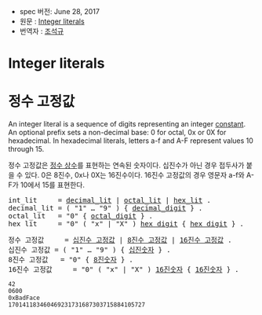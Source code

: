  * spec 버전: June 28, 2017
 * 원문 : [Integer literals](https://golang.org/ref/spec#Integer_literals)
 * 번역자 : [조석규](@ezaurum)

# Integer literals

# 정수 고정값

An integer literal is a sequence of digits representing an integer [constant](/Constants/). An optional prefix sets a non-decimal base: 0 for octal, 0x or 0X for hexadecimal. In hexadecimal literals, letters a-f and A-F represent values 10 through 15.

정수 고정값은 [정수 상수](/Constants/)를 표현하는 연속된 숫자이다. 십진수가 아닌 경우 접두사가 붙을 수 있다. 0은 8진수, 0x나 0X는 16진수이다. 16진수 고정값의 경우 영문자 a-f와 A-F가 10에서 15를 표현한다.

<pre>
<a id="int_lit">int_lit</a>     = <a href="#decimal_lit">decimal_lit</a> | <a href="#octal_lit">octal_lit</a> | <a href="#hex_lit">hex_lit</a> .
<a id="decimal_lit">decimal_lit</a> = ( "1" … "9" ) { <a href="/Source%20code%20representation/letters_and_digits.html#decimal_digit">decimal_digit</a> } .
<a id="octal_lit">octal_lit</a>   = "0" { <a href="/Source%20code%20representation/letters_and_digits.html#octal_digit">octal_digit</a> } .
<a id="hex_lit">hex_lit</a>     = "0" ( "x" | "X" ) <a href="/Source%20code%20representation/letters_and_digits.html#hex_digit">hex_digit</a> { <a href="/Source%20code%20representation/letters_and_digits.html#hex_digit">hex_digit</a> } .
</pre>

<pre>
<a id="int_lit">정수 고정값</a>     = <a href="#decimal_lit">십진수 고정값</a> | <a href="#octal_lit">8진수 고정값</a> | <a href="#hex_lit">16진수 고정값</a> .
<a id="decimal_lit">십진수 고정값</a> = ( "1" … "9" ) { <a href="/Source%20code%20representation/letters_and_digits.html#decimal_digit">십진숫자</a> } .
<a id="octal_lit">8진수 고정값</a>   = "0" { <a href="/Source%20code%20representation/letters_and_digits.html#octal_digit">8진숫자</a> } .
<a id="hex_lit">16진수 고정값</a>     = "0" ( "x" | "X" ) <a href="/Source%20code%20representation/letters_and_digits.html#hex_digit">16진숫자</a> { <a href="/Source%20code%20representation/letters_and_digits.html#hex_digit">16진숫자</a> } .
</pre>

```
42
0600
0xBadFace
170141183460469231731687303715884105727
```

